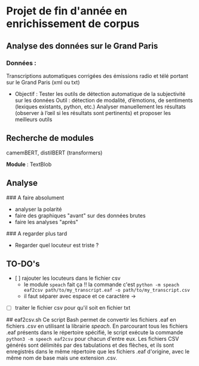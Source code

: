 # Projet de fin d'année en enrichissement de corpus 
## Analyse des données sur le Grand Paris
### Données :
Transcriptions automatiques corrigées des émissions radio et télé portant sur le
Grand Paris (xml ou txt)

- Objectif :
Tester les outils de détection automatique de la subjectivité sur les données
Outil : détection de modalité, d’émotions, de sentiments (lexiques
existants, python, etc.)
Analyser manuellement les résultats (observer à l’œil si les résultats sont
pertinents) et proposer les meilleurs outils

## Recherche de modules
camemBERT, distilBERT (transformers)

__Module__ : TextBlob

## Analyse
### A faire absolument 
* analyser la polarité
* faire des graphiques "avant" sur des données brutes
* faire les analyses "après"

### A regarder plus tard
* Regarder quel locuteur est triste ?

## TO-DO's
- [ ] rajouter les locuteurs dans le fichier csv
	- le module `speach` fait ça !! la commande c'est `python -m speach eaf2csv path/to/my_transcript.eaf -o path/to/my_transcript.csv`
	- il faut séparer avec espace et ce caractère →
- [ ] traiter le fichier csv pour qu'il soit en fichier txt

## eaf2csv.sh
Ce script Bash permet de convertir les fichiers .eaf en fichiers .csv en utilisant la librairie *speach*. 
En parcourant tous les fichiers .eaf présents dans le répertoire spécifié, le script exécute la commande 
`python3 -m speech eaf2csv` pour chacun d'entre eux. Les fichiers CSV générés sont délimités par des tabulations 
et des flèches, et ils sont enregistrés dans le même répertoire que les fichiers .eaf d'origine, avec le même 
nom de base mais une extension .csv.
